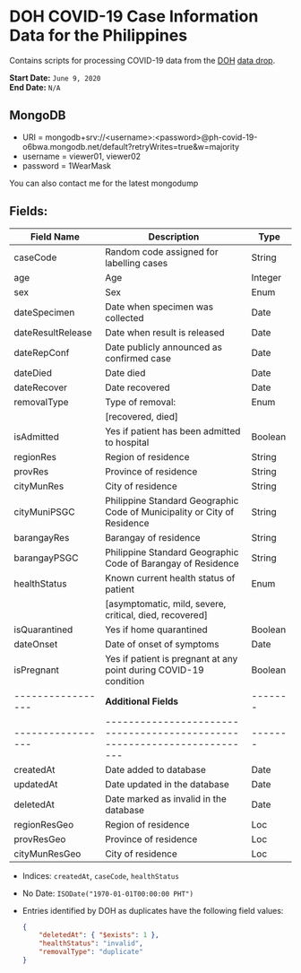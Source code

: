 # DOH COVID-19 Case Information Data for the Philippines

Contains scripts for processing COVID-19 data from the [DOH](https://www.doh.gov.ph/) [data drop](http://bit.ly/DataDropPH).
  
**Start Date:** `June 9, 2020`  
**End Date:** `N/A`

## MongoDB
- URI = mongodb+srv://\<username\>:\<password\>@ph-covid-19-o6bwa.mongodb.net/default?retryWrites=true&w=majority  
- username = viewer01, viewer02  
- password = 1WearMask

You can also contact me for the latest mongodump


## Fields:
| Field Name        | Description                                                              | Type    |
| ----------------- | ------------------------------------------------------------------------ | ------- |
| caseCode          | Random code assigned for labelling cases                                 | String  |
| age               | Age                                                                      | Integer |
| sex               | Sex                                                                      | Enum    |
| dateSpecimen      | Date when specimen was collected                                         | Date    |
| dateResultRelease | Date when result is released                                             | Date    |
| dateRepConf       | Date publicly announced as confirmed case                                | Date    |
| dateDied          | Date died                                                                | Date    |
| dateRecover       | Date recovered                                                           | Date    |
| removalType       | Type of removal:                                                         | Enum    |
|                   | [recovered, died]                                                        |         |
| isAdmitted        | Yes if patient has been admitted to hospital                             | Boolean |
| regionRes         | Region of residence                                                      | String  |
| provRes           | Province of residence                                                    | String  |
| cityMunRes        | City of residence                                                        | String  |
| cityMuniPSGC      | Philippine Standard Geographic Code of Municipality or City of Residence | String  |
| barangayRes       | Barangay of residence                                                    | String  |
| barangayPSGC      | Philippine Standard Geographic Code of Barangay of Residence             | String  |
| healthStatus      | Known current health status of patient                                   | Enum    |
|                   | [asymptomatic, mild, severe, critical, died, recovered]                  |         |
| isQuarantined     | Yes if home quarantined                                                  | Boolean |
| dateOnset         | Date of onset of symptoms                                                | Date    |
| isPregnant        | Yes if patient is pregnant at any point during COVID-19 condition        | Boolean |
| ----------------- | **Additional Fields**                                                    | ------- |
| ----------------- | ------------------------------------------------------------------------ | ------- |
| createdAt         | Date added to database                                                   | Date    |
| updatedAt         | Date updated in the database                                             | Date    |
| deletedAt         | Date marked as invalid in the database                                   | Date    |
| regionResGeo      | Region of residence                                                      | Loc     |
| provResGeo        | Province of residence                                                    | Loc     |
| cityMunResGeo     | City of residence                                                        | Loc     |


- Indices: `createdAt`, `caseCode`, `healthStatus`
- No Date: `ISODate("1970-01-01T00:00:00 PHT")`
- Entries identified by DOH as duplicates have the following field values:
  
    ```json
    {  
        "deletedAt": { "$exists": 1 },
        "healthStatus": "invalid",  
        "removalType": "duplicate"  
    }
    ```